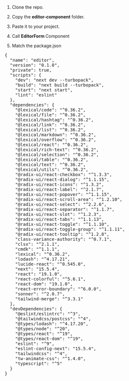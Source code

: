 1. Clone the repo.
2. Copy the <b>editor-component</b> folder.
3. Paste it to your project.
4. Call <b> EditorForm </b> Component

5. Match the package.json

<pre>{
  "name": "editor",
  "version": "0.1.0",
  "private": true,
  "scripts": {
    "dev": "next dev --turbopack",
    "build": "next build --turbopack",
    "start": "next start",
    "lint": "eslint"
  },
  "dependencies": {
    "@lexical/code": "^0.36.2",
    "@lexical/file": "^0.36.2",
    "@lexical/hashtag": "^0.36.2",
    "@lexical/link": "^0.36.2",
    "@lexical/list": "^0.36.2",
    "@lexical/markdown": "^0.36.2",
    "@lexical/overflow": "^0.36.2",
    "@lexical/react": "^0.36.2",
    "@lexical/rich-text": "^0.36.2",
    "@lexical/selection": "^0.36.2",
    "@lexical/table": "^0.36.2",
    "@lexical/text": "^0.36.2",
    "@lexical/utils": "^0.36.2",
    "@radix-ui/react-checkbox": "^1.3.3",
    "@radix-ui/react-dialog": "^1.1.15",
    "@radix-ui/react-icons": "^1.3.2",
    "@radix-ui/react-label": "^2.1.7",
    "@radix-ui/react-popover": "^1.1.15",
    "@radix-ui/react-scroll-area": "^1.2.10",
    "@radix-ui/react-select": "^2.2.6",
    "@radix-ui/react-separator": "^1.1.7",
    "@radix-ui/react-slot": "^1.2.3",
    "@radix-ui/react-tabs": "^1.1.13",
    "@radix-ui/react-toggle": "^1.1.10",
    "@radix-ui/react-toggle-group": "^1.1.11",
    "@radix-ui/react-tooltip": "^1.2.8",
    "class-variance-authority": "^0.7.1",
    "clsx": "^2.1.1",
    "cmdk": "^1.1.1",
    "lexical": "^0.36.2",
    "lodash": "^4.17.21",
    "lucide-react": "^0.545.0",
    "next": "15.5.4",
    "react": "19.1.0",
    "react-colorful": "^5.6.1",
    "react-dom": "19.1.0",
    "react-error-boundary": "^6.0.0",
    "sonner": "^2.0.7",
    "tailwind-merge": "^3.3.1"
  },
  "devDependencies": {
    "@eslint/eslintrc": "^3",
    "@tailwindcss/postcss": "^4",
    "@types/lodash": "^4.17.20",
    "@types/node": "^20",
    "@types/react": "^19",
    "@types/react-dom": "^19",
    "eslint": "^9",
    "eslint-config-next": "15.5.4",
    "tailwindcss": "^4",
    "tw-animate-css": "^1.4.0",
    "typescript": "^5"
  }
}
</pre>
